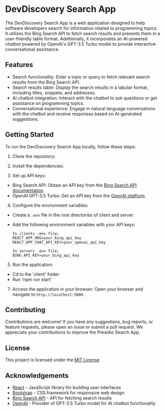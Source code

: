 # DevDiscovery Search App

The DevDiscovery Search App is a web application designed to help software developers search for information related to programming topics. It utilizes the Bing Search API to fetch search results and presents them in a user-friendly table format. Additionally, it incorporates an AI-powered chatbot powered by OpenAI's GPT-3.5 Turbo model to provide interactive conversational assistance.

## Features

- Search functionality: Enter a topic or query to fetch relevant search results from the Bing Search API.
- Search results table: Display the search results in a tabular format, including titles, snippets, and addresses.
- AI chatbot integration: Interact with the chatbot to ask questions or get assistance on programming topics.
- Conversational experience: Engage in natural language conversations with the chatbot and receive responses based on AI-generated suggestions.

## Getting Started

To run the DevDiscovery Search App locally, follow these steps:

1. Clone the repository:

2. Install the dependencies:

3. Set up API keys:

- Bing Search API: Obtain an API key from the [Bing Search API documentation](https://www.microsoft.com/en-us/bing/apis/bing-search-api-v7).
- OpenAI GPT-3.5 Turbo: Get an API key from the [OpenAI platform](https://platform.openai.com/).

4. Configure the environment variables:

- Create a `.env` file in the root directories of client and server.
- Add the following environment variables with your API keys:

  ```
  In clients .env file;
  REACT_APP_ORG=your_bing_api_key
  REACT_APP_CHAT_API_KEY=your_openai_api_key

  In servers .env file;
  BING_API_KEY=your_bing_api_key
  ```

5. Run the application:
  - Cd to the 'client' folder
  - Run 'npm run start'

7. Access the application in your browser:
   Open your browser and navigate to `http://localhost:5000`.

## Contributing

Contributions are welcome! If you have any suggestions, bug reports, or feature requests, please open an issue or submit a pull request. We appreciate your contributions to improve the Presidio Search App.

## License

This project is licensed under the [MIT License](LICENSE)

## Acknowledgements

- [React](https://reactjs.org) - JavaScript library for building user interfaces
- [Bootstrap](https://getbootstrap.com) - CSS framework for responsive web design
- [Bing Search API](https://www.microsoft.com/en-us/bing/apis/bing-search-api-v7) - API for fetching search results
- [OpenAI](https://openai.com) - Provider of GPT-3.5 Turbo model for AI chatbot functionality
